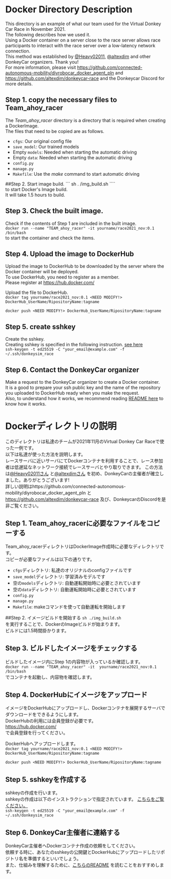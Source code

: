 # Docker Directory Description
This directory is an example of what our team used for the Virtual Donkey Car Race in November 2021.  
The following describes how we used it.  
Using a Docker container on a server close to the race server allows race participants to interact with the race server over a low-latency network connection.  
This method was established by [@Heavy02011](https://github.com/Heavy02011), [@altexdim](https://github.com/altexdim) and other DonkeyCar organizers. Thank you!  
For more information, please visit https://github.com/connected-autonomous-mobility/diyrobocar_docker_agent_pln
and
https://github.com/altexdim/donkeycar-race
and the Donkeycar Discord for more details.  
## Step 1. copy the necessary files to Team_ahoy_racer
The _Team_ahoy_racer_ directory is a directory that is required when creating a DockerImage.  
The files that need to be copied are as follows.  
- `cfgs`: Our original config file
- `save_model`: Our trained models
- Empty `models`: Needed when starting the automatic driving
- Empty `data`: Needed when starting the automatic driving
- `config.py`
- `manage.py`
- `Makefile`: Use the *make* command to start automatic driving

##Step 2. Start image build.
``` sh . /img_build.sh ````  
to start Docker's Image build.  
It will take 1.5 hours to build.

## Step 3. Check the built image.
Check if the contents of Step 1 are included in the built image.  
``` docker run --name "TEAM_ahoy_racer" -it yourname/race2021_nov:0.1 /bin/bash ```    
to start the container and check the items.

## Step 4. Upload the image to DockerHub
Upload the image to DockerHub to be downloaded by the server where the Docker container will be deployed.  
To use DockerHub, you need to register as a member.  
Please register at https://hub.docker.com/

Upload the file to DockerHub.  
``` docker tag yourname/race2021_nov:0.1 <NEED MODIFY!> DockerHub_UserName/RipositoryName:tagname  ```

``` docker push <NEED MODIFY!> DockerHub_UserName/RipositoryName:tagname ```

## Step 5. create sshkey
Create the sshkey.  
Creating sshkey is specified in the following instruction. 
[see here](https://github.com/altexdim/donkeycar-race#step-by-step-guide-for-a-participant-to-set-everything-up-before-the-race)  
``` ssh-keygen -t ed25519 -C "your_email@example.com" -f ~/.ssh/donkeysim_race ```

## Step 6. Contact the DonkeyCar organizer
Make a request to the DonkeyCar organizer to create a Docker container.  
It is a good to prepare your ssh public key and the name of the repository you uploaded to DockerHub ready when you make the request.  
Also, to understand how it works, we recommend reading [README here](https://github.com/altexdim/donkeycar-race)
to know how it works.


# Dockerディレクトリの説明
このディレクトリは私達のチームが2021年11月のVirtual Donkey Car Raceで使った一例です。  
以下は私達が使った方法を説明します。  
レースサーバに近いサーバにてDockerコンテナを利用することで、レース参加者は低遅延なネットワーク接続でレースサーバとやり取りできます。
この方法は[@Heavy02011さん](https://github.com/Heavy02011) と[@altexdimさん](https://github.com/altexdim) を初め、DonkeyCarの主催者が確立しました。ありがとうございます!  
詳しい説明はhttps://github.com/connected-autonomous-mobility/diyrobocar_docker_agent_pln
と
https://github.com/altexdim/donkeycar-race
及び、DonkeycarのDiscordを是非ご覧ください。
## Step 1. Team_ahoy_racerに必要なファイルをコピーする
Team_ahoy_racerディレクトリはDockerImage作成時に必要なディレクトリです。  
コピーが必要なファイルは以下の通りです。  
- `cfgs`ディレクトリ: 私達のオリジナルのconfigファイルです
- `save_model`ディレクトリ: 学習済みモデルです
- 空の`models`ディレクトリ: 自動運転開始時に必要とされています
- 空の`data`ディレクトリ: 自動運転開始時に必要とされています
- `config.py`
- `manage.py`
- `Makefile`: makeコマンドを使って自動運転を開始します

##Step 2. イメージビルドを開始する
``` sh ./img_build.sh ```  
を実行することで、DockerのImageビルドが始まります。  
ビルドには1.5時間掛かります。

## Step 3. ビルドしたイメージをチェックする
ビルドしたイメージ内にStep 1の内容物が入っているか確認します。  
``` docker run --name "TEAM_ahoy_racer" -it  yourname/race2021_nov:0.1 /bin/bash ```  
でコンテナを起動し、内容物を確認します。

## Step 4. DockerHubにイメージをアップロード
イメージをDockerHubにアップロードし、Dockerコンテナを展開するサーバでダウンロードをできるようにします。  
DockerHubの利用には会員登録が必要です。  
https://hub.docker.com/  
で会員登録を行ってください。

DockerHubへアップロードします。  
``` docker tag yourname/race2021_nov:0.1 <NEED MODIFY!> DockerHub_UserName/RipositoryName:tagname ```  

``` docker push <NEED MODIFY!> DockerHub_UserName/RipositoryName:tagname ```

## Step 5. sshkeyを作成する
sshkeyの作成を行います。  
sshkeyの作成は以下のインストラクションで指定されています。 
[こちらをご覧ください。](https://github.com/altexdim/donkeycar-race#step-by-step-guide-for-a-participant-to-set-everything-up-before-the-race)  
``` ssh-keygen -t ed25519 -C "your_email@example.com" -f ~/.ssh/donkeysim_race ```

## Step 6. DonkeyCar主催者に連絡する
DonkeyCar主催者へDockerコンテナ作成の依頼をしてください。  
依頼する時に、あなたのsshkeyの公開鍵とDockerHubにアップロードしたリポジトリ名を準備するといいでしょう。  
また、仕組みを理解するために、[こちらのREADME](https://github.com/altexdim/donkeycar-race)
を読むことをおすすめします。